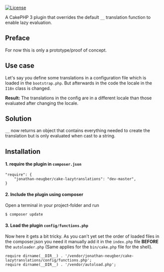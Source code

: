 [![License](https://img.shields.io/badge/license-MIT-brightgreen.svg?style=flat-square)](LICENSE.txt)

A CakePHP 3 plugin that overrides the default `__` translation function to enable lazy evaluation.

## Preface

For now this is only a prototype/proof of concept.

## Use case

Let's say you define some translations in a configuration file which is loaded in the `bootstrap.php`.
But afterwards in the code the locale in the `I18n` class is changed.

**Result:** The translations in the config are in a different locale than those evaluated after changing the locale.

## Solution

`__` now returns an object that contains everything needed to create the translation but is only evaluated
when cast to a string.

## Installation

#### 1. require the plugin in `composer.json`

```
"require": {
	"jonathan-neugber/cake-lazytranslations": "dev-master",
}
```

#### 2. Include the plugin using composer
Open a terminal in your project-folder and run

	$ composer update

#### 3. Load the plugin `config/functions.php`

Now here it gets a bit tricky.
As you can't yet set the order of loaded files in the composer.json
you need it manually add it in the `index.php` file **BEFORE** the `autoloader.php`
(Same applies for the `bin/cake.php` file for the shell).

```
require dirname(__DIR__) . '/vendor/jonathan-neugber/cake-lazytranslations/config/functions.php';
require dirname(__DIR__) . '/vendor/autoload.php';
```
